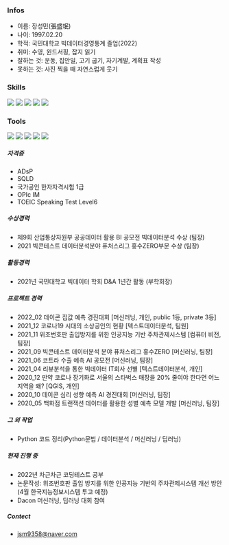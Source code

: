 
### Infos
  - 이름: 장성민(張盛珉)
  - 나이: 1997.02.20
  - 학적: 국민대학교 빅데이터경영통계 졸업(2022)
  - 취미: 수영, 윈드서핑, 잡지 읽기
  - 잘하는 것: 운동, 집안일, 고기 굽기, 자기계발, 계획표 작성 
  - 못하는 것: 사진 찍을 때 자연스럽게 웃기


### Skills
 <img src="https://img.shields.io/badge/python-3776AB?&logo=Python&logoColor=ffffff"/> <img src="https://img.shields.io/badge/PyTorch-EE4C2C?&logo=PyTorch&logoColor=ffffff"/> <img src="https://img.shields.io/badge/ScikitLearn-F7931E?&logo=scikit-learn&logoColor=ffffff"/> <img src="https://img.shields.io/badge/Pandas-150458?&logo=pandas&logoColor=ffffff"/> <img src="https://img.shields.io/badge/Numpy-013243?&logo=NumPy&logoColor=ffffff"/>



### Tools
<img src="https://img.shields.io/badge/Jupyter-F37626?&logo=Jupyter&logoColor=ffffff"/> <img src="https://img.shields.io/badge/GitHub-181717?&logo=GitHub&logoColor=ffffff"/> <img src="https://img.shields.io/badge/Atom-66595C?&logo=Atom&logoColor=ffffff"/> <img src="https://img.shields.io/badge/Slack-4A154B?&logo=Slack&logoColor=ffffff"/> <img src="https://img.shields.io/badge/Notion-000000?}&logo=Notion&logoColor=ffffff"/>


##### **자격증**
 - ADsP
 - SQLD
 - 국가공인 한자자격시험 1급
 - OPIc IM
 - TOEIC Speaking Test Level6

##### **수상경력**
 - 제9회 산업통상자원부 공공데이터 활용 BI 공모전 빅데이터분석 수상 (팀장)
 - 2021 빅콘테스트 데이터분석분야 퓨처스리그 홍수ZERO부문 수상 (팀장)


##### **활동경력**
 - 2021년 국민대학교 빅데이터 학회 D&A 1년간 활동 (부학회장)


##### **프로젝트 경력**
 - 2022_02 데이콘 집값 예측 경진대회 [머신러닝, 개인, public 1등, private 3등]
 - 2021_12 코로나19 시대의 소상공인의 현황 [텍스트데이터분석, 팀원]
 - 2021_11 위조번호판 출입방지를 위한 인공지능 기반 주차관제시스템 [컴퓨터 비전, 팀장]
 - 2021_09 빅콘테스트 데이터분석 분야 퓨처스리그 홍수ZERO [머신러닝, 팀장]
 - 2021_06 코트라 수출 예측 AI 공모전 [머신러닝, 팀장]
 - 2021_04 리뷰분석을 통한 빅데이터 IT회사 선별 [텍스트데이터분석, 개인]
 - 2020_12 만약 코로나 장기화로 서울의 스타벅스 매장을 20% 줄여야 한다면 어느 지역을 왜? [QGIS, 개인]
 - 2020_10 데이콘 심리 성향 예측 AI 경진대회 [머신러닝, 팀장]
 - 2020_05 백화점 트랜잭션 데이터를 활용한 성별 예측 모델 개발 [머신러닝, 팀장]

##### **그 외 작업**
 - Python 코드 정리(Python문법 / 데이터분석 / 머신러닝 / 딥러닝)

##### **현재 진행 중**
 - 2022년 차근차근 코딩테스트 공부
 - 논문작성: 위조번호판 출입 방지를 위한 인공지능 기반의 주차관제시스템 개선 방안 (4월 한국지능정보시스템 투고 예정)
 - Dacon 머신러닝, 딥러닝 대회 참여


##### **Contect**
 - jsm9358@naver.com
